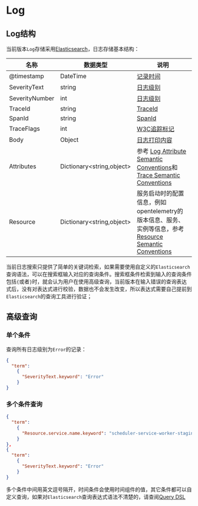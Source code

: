 ﻿# Log

## Log结构

当前版本`Log`存储采用[Elasticsearch](https://www.elastic.co)，日志存储基本结构：

|  名称  |  数据类型  |  说明  |
|  -------  |  -----------  |  -------  |
|  @timestamp |  DateTime |  [记录时间](https://opentelemetry.io/docs/reference/specification/logs/data-model/#field-timestamp)  |
|  SeverityText  |   string  | [日志级别](https://opentelemetry.io/docs/reference/specification/logs/data-model/#field-severitytext)  |
|  SeverityNumber  |  int  |  [日志级别](https://opentelemetry.io/docs/reference/specification/logs/data-model/#field-severitynumber)  |
|  TraceId  |  string  |  [TraceId](https://opentelemetry.io/docs/reference/specification/logs/data-model/#field-traceid)  |
|  SpanId  |  string  |  [SpanId](https://opentelemetry.io/docs/reference/specification/logs/data-model/#field-spanid)  |
|  TraceFlags  |  int  |  [W3C追踪标记](https://opentelemetry.io/docs/reference/specification/logs/data-model/#field-traceflags)  |
|  Body  |  Object  |  [日志打印内容](https://opentelemetry.io/docs/specs/otel/logs/data-model/#field-body)  |
|  Attributes  |  Dictionary<string,object>  | 参考 [Log Attribute Semantic Conventions](https://opentelemetry.io/docs/reference/specification/logs/semantic_conventions)和[Trace Semantic Conventions](https://opentelemetry.io/docs/reference/specification/trace/semantic_conventions)  |
|  Resource  |  Dictionary<string,object>  |  服务启动时的配置信息，例如opentelemetry的版本信息、服务、实例等信息，参考[Resource Semantic Conventions](https://opentelemetry.io/docs/specs/otel/resource/semantic_conventions)  |



当前日志搜索只提供了简单的关键词检索，如果需要使用自定义的`Elasticsearch`查询语法，可以在搜索框输入对应的查询条件。搜索框条件检索到输入的查询条件包括`{`或者`}`时，就会认为用户在使用高级查询，当前版本在输入错误的查询表达式后，没有对表达式进行校验，数据也不会发生改变，所以表达式需要自己提前到`Elasticsearch`的查询工具进行验证；

## 高级查询

### 单个条件

查询所有日志级别为`Error`的记录：

```json
{
  "term": 
    {
      "SeverityText.keyword": "Error"
    }
}
```

### 多个条件查询

```json
{
  "term": 
    {
      "Resource.service.name.keyword": "scheduler-service-worker-staging"
    }
},
{
  "term": 
    {
      "SeverityText.keyword": "Error"
    }
}
```
多个条件中间用英文逗号隔开，时间条件会使用时间组件的值，其它条件都可以自定义查询，如果对`Elasticsearch`查询表达式语法不清楚的，请查阅[Query DSL](https://www.elastic.co/guide/en/elasticsearch/reference/current/query-dsl.html)